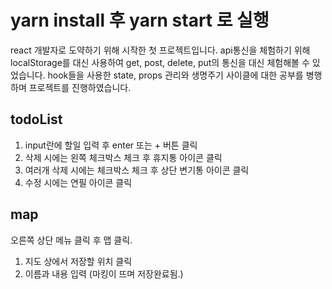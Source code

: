 # yarn install 후 yarn start 로 실행

react 개발자로 도약하기 위해 시작한 첫 프로젝트입니다.
api통신을 체험하기 위해 localStorage를 대신 사용하여 get, post, delete, put의 통신을 대신 체험해볼 수 있었습니다.
hook들을 사용한 state, props 관리와 생명주기 사이클에 대한 공부를 병행하며 프로젝트를 진행하였습니다.


## todoList 

1. input란에 할일 입력 후 enter 또는 + 버튼 클릭
2. 삭제 시에는 왼쪽 체크박스 체크 후 휴지통 아이콘 클릭 
3. 여러개 삭제 시에는 체크박스 체크 후 상단 변기통 아이콘 클릭
4. 수정 시에는 연필 아이콘 클릭

## map 
오른쪽 상단 메뉴 클릭 후 맵 클릭.

1. 지도 상에서 저장할 위치 클릭
2. 이름과 내용 입력 (마킹이 뜨며 저장완료됨.)
